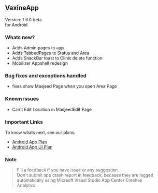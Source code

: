 ## VaxineApp
Version: 1.6.0 beta  
for Android

### Whats new?
- Adds Admin pages to app
- Adds TabbedPages to Status and Area
- Adds SnackBar toast to Clinic delete function
- Mobilizer Appshell redesign


### Bug fixes and exceptions handled
- fixes show Masjeed Page when you open Area Page

### Known issues
- Can't Edit Location in MasjeedEdit Page


### Important Links
To know whats next, see our plans.  
- [Android App Plan](https://github.com/VDTS/CodeX.VaxineSolution/projects/1)  
- [Android App UI Plan](https://github.com/VDTS/CodeX.VaxineSolution/projects/2)  


### Note
> Fill a feedback if you have issue or any suggestion.  
> Don't submit app crash report in feedback, because they are logged automatically using Micrsoft Visual Studio App Center Crashes Analytics
